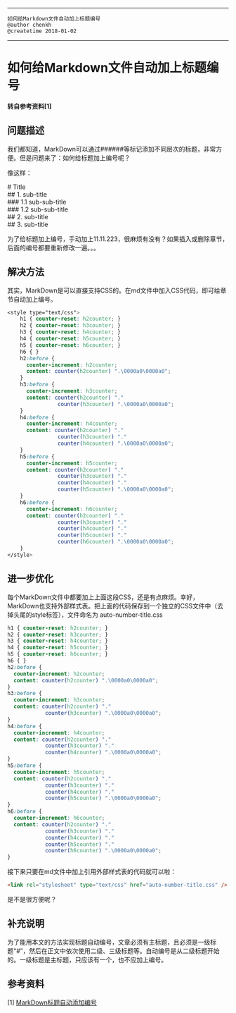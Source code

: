 <link rel="stylesheet" type="text/css" href="auto-number-title.css" />

---------------------------------------
    如何给Markdown文件自动加上标题编号
    @author chenkh
    @createtime 2018-01-02
---------------------------------------
# 如何给Markdown文件自动加上标题编号
**转自参考资料[1]**  
## 问题描述

我们都知道，MarkDown可以通过######等标记添加不同层次的标题，非常方便。但是问题来了：如何给标题加上编号呢？

像这样：

\# Title  
\## 1. sub-title  
\### 1.1 sub-sub-title  
\### 1.2 sub-sub-title  
\## 2. sub-title  
\## 3. sub-title  

为了给标题加上编号，手动加上11.11.223，很麻烦有没有？如果插入或删除章节，后面的编号都要重新修改一遍。。。

## 解决方法

其实，MarkDown是可以直接支持CSS的。在md文件中加入CSS代码，即可给章节自动加上编号。
```css
<style type="text/css">
    h1 { counter-reset: h2counter; }
    h2 { counter-reset: h3counter; }
    h3 { counter-reset: h4counter; }
    h4 { counter-reset: h5counter; }
    h5 { counter-reset: h6counter; }
    h6 { }
    h2:before {
      counter-increment: h2counter;
      content: counter(h2counter) ".\0000a0\0000a0";
    }
    h3:before {
      counter-increment: h3counter;
      content: counter(h2counter) "."
                counter(h3counter) ".\0000a0\0000a0";
    }
    h4:before {
      counter-increment: h4counter;
      content: counter(h2counter) "."
                counter(h3counter) "."
                counter(h4counter) ".\0000a0\0000a0";
    }
    h5:before {
      counter-increment: h5counter;
      content: counter(h2counter) "."
                counter(h3counter) "."
                counter(h4counter) "."
                counter(h5counter) ".\0000a0\0000a0";
    }
    h6:before {
      counter-increment: h6counter;
      content: counter(h2counter) "."
                counter(h3counter) "."
                counter(h4counter) "."
                counter(h5counter) "."
                counter(h6counter) ".\0000a0\0000a0";
    }
</style>
```
## 进一步优化

每个MarkDown文件中都要加上上面这段CSS，还是有点麻烦。幸好，MarkDown也支持外部样式表。把上面的代码保存到一个独立的CSS文件中（去掉头尾的style标签），文件命名为 auto-number-title.css
```css
h1 { counter-reset: h2counter; }
h2 { counter-reset: h3counter; }
h3 { counter-reset: h4counter; }
h4 { counter-reset: h5counter; }
h5 { counter-reset: h6counter; }
h6 { }
h2:before {
  counter-increment: h2counter;
  content: counter(h2counter) ".\0000a0\0000a0";
}
h3:before {
  counter-increment: h3counter;
  content: counter(h2counter) "."
            counter(h3counter) ".\0000a0\0000a0";
}
h4:before {
  counter-increment: h4counter;
  content: counter(h2counter) "."
            counter(h3counter) "."
            counter(h4counter) ".\0000a0\0000a0";
}
h5:before {
  counter-increment: h5counter;
  content: counter(h2counter) "."
            counter(h3counter) "."
            counter(h4counter) "."
            counter(h5counter) ".\0000a0\0000a0";
}
h6:before {
  counter-increment: h6counter;
  content: counter(h2counter) "."
            counter(h3counter) "."
            counter(h4counter) "."
            counter(h5counter) "."
            counter(h6counter) ".\0000a0\0000a0";
}
```
接下来只要在md文件中加上引用外部样式表的代码就可以啦：
```html
<link rel="stylesheet" type="text/css" href="auto-number-title.css" />
```
是不是很方便呢？

## 补充说明

为了能用本文的方法实现标题自动编号，文章必须有主标题，且必须是一级标题“#”，然后在正文中依次使用二级、三级标题等。自动编号是从二级标题开始的。一级标题是主标题，只应该有一个，也不应加上编号。

## 参考资料
[1] [MarkDown标题自动添加编号](https://yanwei.github.io/misc/markdown-auto-number-title.html)